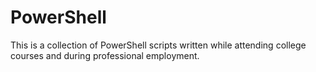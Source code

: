 # PowerShell
This is a collection of PowerShell scripts written while attending college courses and during professional employment.


